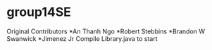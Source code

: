 # group14SE
Original Contributors
*An Thanh Ngo
*Robert Stebbins
*Brandon W Swanwick
*Jimenez Jr
Compile Library.java to start
